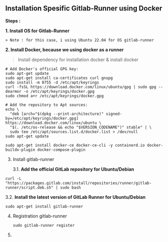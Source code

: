 ## Installation Spesific Gitlab-Runner using Docker

**Steps :**

**1. Install OS for Gitlab-Runner**

    > Note : for this case, i using Ubuntu 22.04 for OS gitlab-runner

**2. Install Docker, because we using docker as a runner**
   
> Install dependency for installation docker & install docker
```
# Add Docker's official GPG key:
sudo apt-get update
sudo apt-get install ca-certificates curl gnupg
sudo install -m 0755 -d /etc/apt/keyrings
curl -fsSL https://download.docker.com/linux/ubuntu/gpg | sudo gpg --dearmor -o /etc/apt/keyrings/docker.gpg
sudo chmod a+r /etc/apt/keyrings/docker.gpg
```

```
# Add the repository to Apt sources:
echo \
  "deb [arch="$(dpkg --print-architecture)" signed-by=/etc/apt/keyrings/docker.gpg] https://download.docker.com/linux/ubuntu \
  "$(. /etc/os-release && echo "$VERSION_CODENAME")" stable" | \
  sudo tee /etc/apt/sources.list.d/docker.list > /dev/null
sudo apt-get update
```

```
sudo apt-get install docker-ce docker-ce-cli -y containerd.io docker-buildx-plugin docker-compose-plugin
```

3. Install gitlab-runner

   3.1. **Add the official GitLab repository for Ubuntu/Debian**
   
```
curl -L "https://packages.gitlab.com/install/repositories/runner/gitlab-runner/script.deb.sh" | sudo bash
```
   3.2. **Install the latest version of GitLab Runner for Ubuntu/Debian**
   
```
sudo apt-get install gitlab-runner
```

4. Registration gitlab-runner
   
   ``` 
   sudo gitlab-runner register
   ```
5. 


